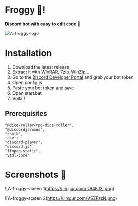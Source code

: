 # Froggy 🐸!

**Discord bot with easy to edit code 🤖**

![A-froggy-logo](https://i.imgur.com/WcaYGXe.png)


# Installation 
1. Download the latest release 
2. Extract it with WinRAR, 7zip, WinZip...
3. Go to the  [Discord Developer Portal](https://discord.com/developers/applications)  and grab your bot token
4. Open config.js
5. Paste your bot token and save
6.  Open start.bat
7.  Voila !


## Prerequisites
    "@dice-roller/rpg-dice-roller",
    "@discordjs/opus",
    "chalk",
    "csv": "
    "discord-player",
    "discord.js",
    "ffmpeg-static",
    "ytdl-core"
    
   # Screenshots 📸
   
   ![A-froggy-screen 1(https://i.imgur.com/D94FJ3r.png)
   
   ![A-froggy-screen 2(https://i.imgur.com/VSZFzpN.png)
   
   

